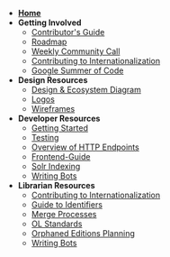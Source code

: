 * **[Home](Home)**
* **Getting Involved**
	* [Contributor's Guide](https://github.com/internetarchive/openlibrary/blob/master/CONTRIBUTING.md)
	* [Roadmap](https://github.com/internetarchive/openlibrary/projects/7)
	* [Weekly Community Call](Open-Library-Community-Call-Minutes)
	* [Contributing to Internationalization](Contributing-to-Internationalization-(i18n))
	* [Google Summer of Code](Google-Summer-of-Code-(2018))
* **Design Resources**
	* [Design & Ecosystem Diagram](https://docs.google.com/document/d/1RUsUnIJM78gTr5ycewUJNwYHERBQdg_Tv-X-OZpwtRY)
	* [Logos](https://drive.google.com/file/d/1GlUpiaobyL6dbxu8Ok_i_R87aalpzH_z/view)
	* [Wireframes](Design)
* **Developer Resources**
	* [Getting Started](Getting-Started)
	* [Testing](Testing)
	* [Overview of HTTP Endpoints](Endpoints)
	* [Frontend-Guide](Frontend-Guide)
	* [Solr Indexing](Solr-notes,-let's-fix-Solr-indexing!)
	* [Writing Bots](Writing-Bots)
* **Librarian Resources** 
	* [Contributing to Internationalization](Contributing-to-Internationalization-(i18n))
	* [Guide to Identifiers](Guide-to-Identifiers)
	* [Merge Processes](Merge-Processes)
	* [OL Standards](OL-Standards)
	* [Orphaned Editions Planning](Orphaned-Editions-Planning)
	* [Writing Bots](Writing-Bots)